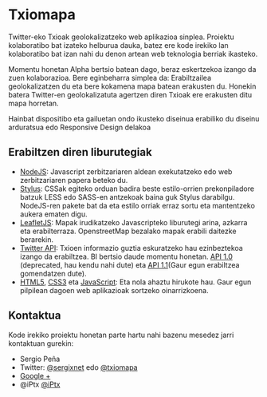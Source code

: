 Txiomapa
========
<p>Twitter-eko Txioak geolokalizatzeko web aplikazioa sinplea. Proiektu kolaboratibo bat izateko helburua dauka, batez ere kode irekiko lan kolaboratibo bat izan nahi du denon artean web teknologia berriak ikasteko.</p>
<p> Momentu honetan Alpha bertsio batean dago, beraz eskertzekoa izango da zuen kolaborazioa. Bere eginbeharra simplea da: Erabiltzailea geolokalizatzen du eta bere kokamena mapa batean erakusten du. Honekin batera Twitter-en geolokalizatuta agertzen diren Txioak ere erakusten ditu mapa horretan.</p>

<p>Hainbat dispositibo eta gailuetan ondo ikusteko diseinua erabiliko du diseinu arduratsua edo Responsive Design delakoa</p>

## Erabiltzen diren liburutegiak

* [NodeJS](http://nodejs.org/): Javascript zerbitzariaren aldean exekutatzeko edo web zerbitzariaren papera beteko du.
* [Stylus](http://learnboost.github.io/stylus/): CSSak egiteko orduan badira beste estilo-orrien prekonpiladore batzuk LESS edo SASS-en antzekoak baina guk Stylus darabilgu. NodeJS-ren pakete bat da eta estilo orriak erraz sortu eta mantentzeko aukera ematen digu.
* [LeafletJS](http://leafletjs.com/): Mapak irudikatzeko Javascripteko liburutegi arina, azkarra eta erabilterraza. OpenstreetMap bezalako mapak erabili daitezke berarekin.
* [Twitter API](https://dev.twitter.com/docs/api/1.1): Txioen informazio guztia eskuratzeko hau ezinbeztekoa izango da erabiltzea. BI bertsio daude momentu honetan. [API 1.0](https://dev.twitter.com/docs/api/1) (deprecated, hau kendu nahi dute) eta [API 1.1](https://dev.twitter.com/docs/api/1.1)(Gaur egun erabiltzea gomendatzen dute).
* [HTML5](http://www.whatwg.org/specs/web-apps/current-work/multipage/), [CSS3](https://en.wikipedia.org/wiki/CSS3#CSS_3) eta [JavaScript](http://javascript.crockford.com/): Eta nola ahaztu hirukote hau. Gaur egun pilpilean dagoen web aplikazioak sortzeko oinarrizkoena.

## Kontaktua
Kode irekiko proiektu honetan parte hartu nahi bazenu mesedez jarri kontaktuan gurekin:
* Sergio Peña
* Twitter: [@sergixnet](https://twitter.com/sergixnet) edo [@txiomapa](https://twitter.com/txiomapa)
* [Google +](https://plus.google.com/u/0/102990234003788428078/posts) 
* @iPtx [@iPtx](https://twitter.com/iPtx) 
